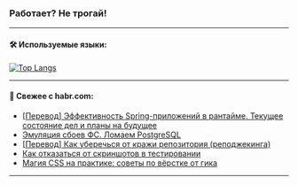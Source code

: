 ### Работает? Не трогай!

---
<!--
#### 🛠️ Technical stack:

![Java](https://img.shields.io/badge/Java-informational?logo=Oracle&style=flat&logoColor=white&color=FF4500)
![Kotlin](https://img.shields.io/badge/Kotlin-informational?logo=Kotlin&style=flat&logoColor=white&color=774D97)
![TS](https://img.shields.io/badge/TypeScript-informational?logo=typeScript&style=flat&logoColor=black&color=017acc)
![Python](https://img.shields.io/badge/Python-informational?logo=Python&style=flat&logoColor=black&color=ffdd54) <br>
![Spring](https://img.shields.io/badge/Spring-informational?logo=Spring&style=flat&logoColor=white&color=6DB33F) 
![SpringBoot](https://img.shields.io/badge/SpringBoot-informational?logo=SpringBoot&style=flat&logoColor=white&color=6DB33F)
![Nest](https://img.shields.io/badge/NestJS-informational?logo=NestJS&style=flat&logoColor=white&color=E0234E) 
![NodeJS](https://img.shields.io/badge/NodeJS-informational?logo=node.js&style=flat&logoColor=white&color=70A760)<br>
![PostgreSQL](https://img.shields.io/badge/PostgreSQL-informational?logo=PostgreSQL&style=flat&logoColor=white&color=DAA520)
![MongoDB](https://img.shields.io/badge/MongoDB-informational?logo=MongoDB&style=flat&logoColor=white&color=870000)
![Apache](https://img.shields.io/badge/Apache-informational?logo=apache&style=flat&logoColor=white&color=f74e28)

___ 
-->

#### 🛠️ Используемые языки:

[![Top Langs](https://github-readme-stats-u2qms2cxw-advtsettinggmailcoms-projects.vercel.app/api/top-langs/?username=zloylis&langs_count=10&hide_title=true&title_color=e6edf3&size_weight=0.5&count_weight=0.5&layout=compact&hide_progress=true&hide_border=true&theme=dracula)](https://github.com/zloylis)

<!---


####  :octocat:&nbsp;&nbsp; Статистика:

![GitHub stats](https://github-readme-stats-u2qms2cxw-advtsettinggmailcoms-projects.vercel.app/api?username=zloylis&show_icons=true&hide_border=true&theme=dracula&title_color=e6edf3&include_all_commits=true&count_private=true&hide_rank=false&hide_title=true&rank_icon=github)
-->
---

#### 💬 Свежее с habr.com:

<!-- BLOG-POST-LIST:START -->
- [[Перевод] Эффективность Spring-приложений в рантайме. Текущее состояние дел и планы на будущее](https://habr.com/ru/companies/spring_aio/articles/824328/?utm_source=habrahabr&utm_medium=rss&utm_campaign=824328)
- [Эмуляция сбоев ФС. Ломаем PostgreSQL](https://habr.com/ru/articles/824376/?utm_source=habrahabr&utm_medium=rss&utm_campaign=824376)
- [[Перевод] Как уберечься от кражи репозитория &lpar;реподжекинга&rpar;](https://habr.com/ru/companies/otus/articles/824374/?utm_source=habrahabr&utm_medium=rss&utm_campaign=824374)
- [Как отказаться от скриншотов в тестировании](https://habr.com/ru/companies/tbank/articles/824132/?utm_source=habrahabr&utm_medium=rss&utm_campaign=824132)
- [Магия CSS на практике: советы по вёрстке от гика](https://habr.com/ru/companies/ruvds/articles/822461/?utm_source=habrahabr&utm_medium=rss&utm_campaign=822461)
<!-- BLOG-POST-LIST:END -->

---

